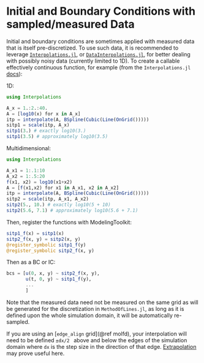 # Initial and Boundary Conditions with sampled/measured Data

Initial and boundary conditions are sometimes applied with measured data that is itself pre-discretized. To use such data, it is recommended to leverage [`Interpolations.jl`](https://github.com/JuliaMath/Interpolations.jl), or [`DataInterpolations.jl`](https://github.com/PumasAI/DataInterpolations.jl), for better dealing with possibly noisy data (currently limited to 1D). To create a callable effectively continuous function, for example (from the `Interpolations.jl` [docs](http://juliamath.github.io/Interpolations.jl/latest/control/)):

1D:
```julia
using Interpolations

A_x = 1.:2.:40.
A = [log10(x) for x in A_x]
itp = interpolate(A, BSpline(Cubic(Line(OnGrid()))))
sitp1 = scale(itp, A_x)
sitp1(3.) # exactly log10(3.)
sitp1(3.5) # approximately log10(3.5)
```

Multidimensional:
```julia
using Interpolations 

A_x1 = 1:.1:10
A_x2 = 1:.5:20
f(x1, x2) = log10(x1+x2)
A = [f(x1,x2) for x1 in A_x1, x2 in A_x2]
itp = interpolate(A, BSpline(Cubic(Line(OnGrid()))))
sitp2 = scale(itp, A_x1, A_x2)
sitp2(5., 10.) # exactly log10(5 + 10)
sitp2(5.6, 7.1) # approximately log10(5.6 + 7.1)
```
Then, register the functions with ModelingToolkit:
```julia
sitp1_f(x) = sitp1(x)
sitp2_f(x, y) = sitp2(x, y)
@register_symbolic sitp1_f(y)
@register_symbolic sitp2_f(x, y)
```

Then as a BC or IC:
```julia
bcs = [u(0, x, y) ~ sitp2_f(x, y),
       u(t, 0, y) ~ sitp1_f(y),
       ...
       ]
```

Note that the measured data need not be measured on the same grid as will be generated for the discretization in `MethodOfLines.jl`, as long as it is defined upon the whole simulation domain, it will be automatically re-sampled.

If you are using an [`edge_align` grid](@ref molfd), your interpolation will need to be defined `±dx/2 ` above and below the edges of the simulation domain where `dx` is the step size in the direction of that edge. [Extrapolation](http://juliamath.github.io/Interpolations.jl/latest/extrapolation/) may prove useful here.

